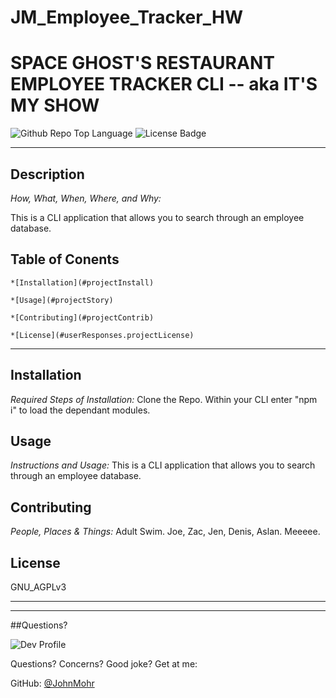 # JM_Employee_Tracker_HW
# SPACE GHOST'S RESTAURANT EMPLOYEE TRACKER CLI -- aka IT'S MY SHOW

![Github Repo Top Language](https://img.shields.io/github/languages/top/JohnMohr/JM_Employee_Tracker_HW?style=flat&logo=appveyor) 
![License Badge]('https://img.shields.io/badge/License-GNU_AGPLv3-brightgreen.svg')

***

## **Description**

*How, What, When, Where, and Why:*

This is a CLI application that allows you to search through an employee database.

## Table of Conents
    *[Installation](#projectInstall)
    
    *[Usage](#projectStory)
    
    *[Contributing](#projectContrib)
    
    *[License](#userResponses.projectLicense)
    
***
## **Installation**

*Required Steps of Installation:*
Clone the Repo. Within your CLI enter "npm i" to load the dependant modules.



## **Usage**
    
*Instructions and Usage:*
This is a CLI application that allows you to search through an employee database.



## **Contributing**
    
*People, Places & Things:*
Adult Swim. Joe, Zac, Jen, Denis, Aslan. Meeeee.



## **License**

GNU_AGPLv3



***
***


##Questions?

![Dev Profile](https://avatars.githubusercontent.com/u/74803311?v=4)

Questions? Concerns? Good joke? Get at me:

GitHub: [@JohnMohr](https://api.github.com/users/JohnMohr)

